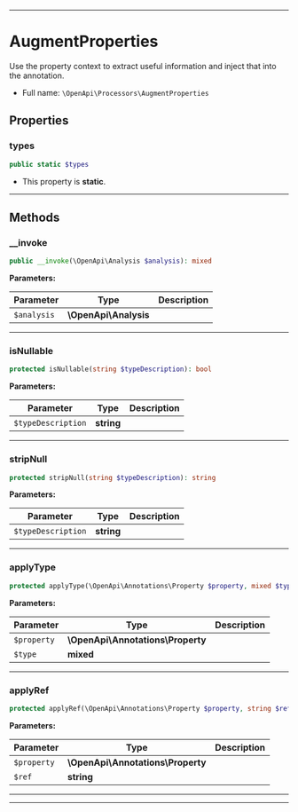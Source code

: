 ***

# AugmentProperties

Use the property context to extract useful information and inject that into the annotation.



* Full name: `\OpenApi\Processors\AugmentProperties`



## Properties


### types



```php
public static $types
```



* This property is **static**.


***

## Methods


### __invoke



```php
public __invoke(\OpenApi\Analysis $analysis): mixed
```








**Parameters:**

| Parameter | Type | Description |
|-----------|------|-------------|
| `$analysis` | **\OpenApi\Analysis** |  |




***

### isNullable



```php
protected isNullable(string $typeDescription): bool
```








**Parameters:**

| Parameter | Type | Description |
|-----------|------|-------------|
| `$typeDescription` | **string** |  |




***

### stripNull



```php
protected stripNull(string $typeDescription): string
```








**Parameters:**

| Parameter | Type | Description |
|-----------|------|-------------|
| `$typeDescription` | **string** |  |




***

### applyType



```php
protected applyType(\OpenApi\Annotations\Property $property, mixed $type): void
```








**Parameters:**

| Parameter | Type | Description |
|-----------|------|-------------|
| `$property` | **\OpenApi\Annotations\Property** |  |
| `$type` | **mixed** |  |




***

### applyRef



```php
protected applyRef(\OpenApi\Annotations\Property $property, string $ref): void
```








**Parameters:**

| Parameter | Type | Description |
|-----------|------|-------------|
| `$property` | **\OpenApi\Annotations\Property** |  |
| `$ref` | **string** |  |




***


***

